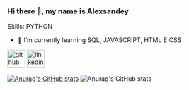 ### Hi there 👋, my name is Alexsandey

Skills: PYTHON

- 🌱 I’m currently learning SQL, JAVASCRIPT, HTML E CSS 


[<img src='https://cdn.jsdelivr.net/npm/simple-icons@3.0.1/icons/github.svg' alt='github' height='40'>](https://github.com/https://github.com/Alexsandey-Lima)  [<img src='https://cdn.jsdelivr.net/npm/simple-icons@3.0.1/icons/linkedin.svg' alt='linkedin' height='40'>](https://www.linkedin.com/in/www.linkedin.com/in/alex-lima-02318624a/)  

[![Anurag's GitHub stats](https://github-readme-stats.vercel.app/api?username=Alexsandey-Lima)](https://github.com/anuraghazra/github-readme-stats)
![Anurag's GitHub stats](https://github-readme-stats.vercel.app/api?username=anuraghazra&show_icons=true)
